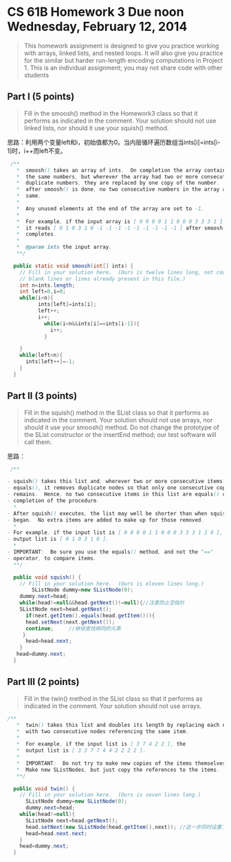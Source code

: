 # CS 61B  Homework 3   Due noon Wednesday, February 12, 2014

> This homework assignment is designed to give you practice working with arrays,
> linked lists, and nested loops.  It will also give you practice for the similar
> but harder run-length encoding computations in Project 1.  This is an
> individual assignment; you may not share code with other students



Part I  (5 points)
------------------
> Fill in the smoosh() method in the Homework3 class so that it performs as
> indicated in the comment.  Your solution should not use linked lists, nor
> should it use your squish() method.

思路：利用两个变量left和i，初始值都为0。当内层循环遍历数组当ints[i]=ints[i-1]时，i++而left不变。

```java
 /**
   *  smoosh() takes an array of ints.  On completion the array contains
   *  the same numbers, but wherever the array had two or more consecutive
   *  duplicate numbers, they are replaced by one copy of the number.  Hence,
   *  after smoosh() is done, no two consecutive numbers in the array are the
   *  same.
   *
   *  Any unused elements at the end of the array are set to -1.
   *
   *  For example, if the input array is [ 0 0 0 0 1 1 0 0 0 3 3 3 1 1 0 ],
   *  it reads [ 0 1 0 3 1 0 -1 -1 -1 -1 -1 -1 -1 -1 -1 ] after smoosh()
   *  completes.
   *
   *  @param ints the input array.
   **/

  public static void smoosh(int[] ints) {
    // Fill in your solution here.  (Ours is twelve lines long, not counting
    // blank lines or lines already present in this file.)
    int n=ints.length;
    int left=0,i=0;
    while(i<n){
          ints[left]=ints[i];
          left++;
          i++;
            while(i<n&&ints[i]==ints[i-1]){
              i++;
            } 

    }
    while(left<n){
      ints[left++]=-1;
    }
  }
```

Part II  (3 points)
-------------------
> Fill in the squish() method in the SList class so that it performs as indicated
> in the comment.  Your solution should not use arrays, nor should it use your
> smoosh() method.  Do not change the prototype of the SList constructor or the
> insertEnd method; our test software will call them.

思路：

 

```java
 /**

- squish() takes this list and, wherever two or more consecutive items are
- equals(), it removes duplicate nodes so that only one consecutive copy
- remains.  Hence, no two consecutive items in this list are equals() upon
- completion of the procedure.
  *
- After squish() executes, the list may well be shorter than when squish()
- began.  No extra items are added to make up for those removed.
  *
- For example, if the input list is [ 0 0 0 0 1 1 0 0 0 3 3 3 1 1 0 ], the
- output list is [ 0 1 0 3 1 0 ].
  *
- IMPORTANT:  Be sure you use the equals() method, and not the "=="
- operator, to compare items.
  **/

  public void squish() {
    // Fill in your solution here.  (Ours is eleven lines long.)
 		SListNode dummy=new SListNode(0);
    dummy.next=head;
    while(head!=null&&head.getNext()!=null){//注意防止空指针
    SListNode next=head.getNext();
      if(next.getItem().equals(head.getItem())){
      head.setNext(next.getNext());
      continue;		//继续查找相同的元素
     }
      head=head.next;
    }
   head=dummy.next;
  }
```

Part III  (2 points)
--------------------
> Fill in the twin() method in the SList class so that it performs as indicated
> in the comment.  Your solution should not use arrays.

```java
/**
   *  twin() takes this list and doubles its length by replacing each node
   *  with two consecutive nodes referencing the same item.
   *
   *  For example, if the input list is [ 3 7 4 2 2 ], the
   *  output list is [ 3 3 7 7 4 4 2 2 2 2 ].
   *
   *  IMPORTANT:  Do not try to make new copies of the items themselves.
   *  Make new SListNodes, but just copy the references to the items.
   **/

  public void twin() {
    // Fill in your solution here.  (Ours is seven lines long.)
      SListNode dummy=new SListNode(0);
      dummy.next=head;
    while(head!=null){
      SListNode next=head.getNext();
      head.setNext(new SListNode(head.getItem(),next)); //这一步同时设置了新节点的下一个结点
      head=head.next.next;
    }
    head=dummy.next;
  }
```


